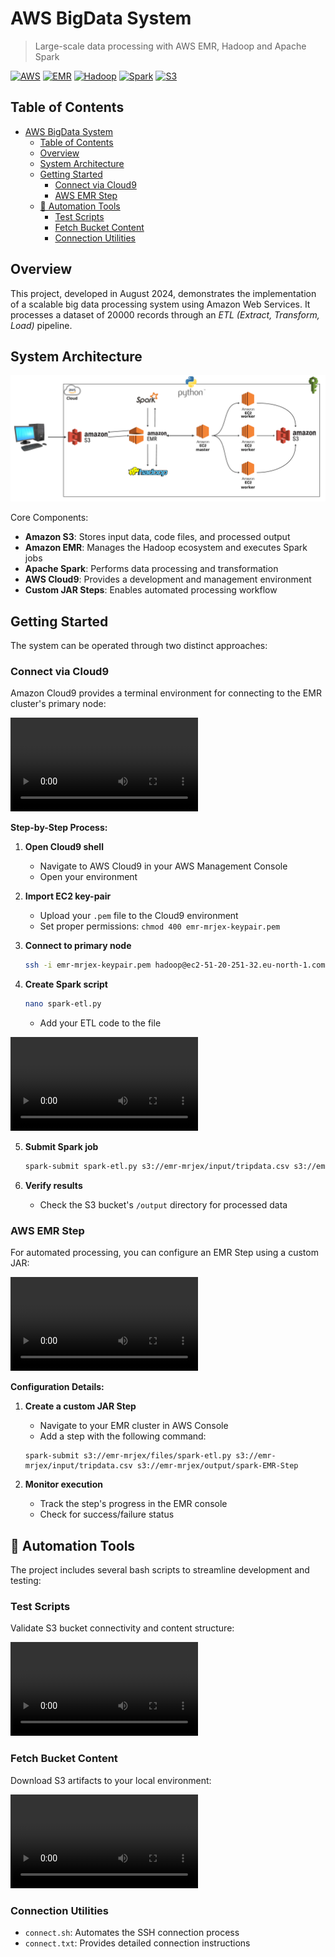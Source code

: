 # AWS BigData System

> Large-scale data processing with AWS EMR, Hadoop and Apache Spark

[![AWS](https://img.shields.io/badge/AWS-Cloud-orange)](https://aws.amazon.com/)
[![EMR](https://img.shields.io/badge/EMR-Big_Data-yellow)](https://aws.amazon.com/emr/)
[![Hadoop](https://img.shields.io/badge/Hadoop-Framework-blue)](https://hadoop.apache.org/)
[![Spark](https://img.shields.io/badge/Spark-Processing-red)](https://spark.apache.org/)
[![S3](https://img.shields.io/badge/S3-Storage-green)](https://aws.amazon.com/s3/)

## Table of Contents
- [AWS BigData System](#aws-bigdata-system)
  - [Table of Contents](#table-of-contents)
  - [Overview](#overview)
  - [System Architecture](#system-architecture)
  - [Getting Started](#getting-started)
    - [Connect via Cloud9](#connect-via-cloud9)
    - [AWS EMR Step](#aws-emr-step)
  - [🔧 Automation Tools](#-automation-tools)
    - [Test Scripts](#test-scripts)
    - [Fetch Bucket Content](#fetch-bucket-content)
    - [Connection Utilities](#connection-utilities)

## Overview

This project, developed in August 2024, demonstrates the implementation of a scalable big data processing system using Amazon Web Services. It processes a dataset of 20000 records through an *ETL (Extract, Transform, Load)* pipeline.


## System Architecture

![architecture](readme-pictures/Y.%20Project%20Architecture.png)

Core Components:
- **Amazon S3**: Stores input data, code files, and processed output
- **Amazon EMR**: Manages the Hadoop ecosystem and executes Spark jobs
- **Apache Spark**: Performs data processing and transformation
- **AWS Cloud9**: Provides a development and management environment
- **Custom JAR Steps**: Enables automated processing workflow

## Getting Started

The system can be operated through two distinct approaches:

### Connect via Cloud9

Amazon Cloud9 provides a terminal environment for connecting to the EMR cluster's primary node:

![emr-ec2-cloud9-part1](readme-videos/1.A%20emr-ec2-cloud9-intro.mp4)

**Step-by-Step Process:**

1. **Open Cloud9 shell**
   - Navigate to AWS Cloud9 in your AWS Management Console
   - Open your environment

2. **Import EC2 key-pair**
   - Upload your `.pem` file to the Cloud9 environment
   - Set proper permissions: `chmod 400 emr-mrjex-keypair.pem`

3. **Connect to primary node**
   ```bash
   ssh -i emr-mrjex-keypair.pem hadoop@ec2-51-20-251-32.eu-north-1.compute.amazonaws.com
   ```

4. **Create Spark script**
   ```bash
   nano spark-etl.py
   ```
   - Add your ETL code to the file

![emr-ec2-cloud9-part2](readme-videos/1.B%20cloud9-artifacts.mp4)

5. **Submit Spark job**
   ```bash
   spark-submit spark-etl.py s3://emr-mrjex/input/tripdata.csv s3://emr-mrjex/output/spark
   ```

6. **Verify results**
   - Check the S3 bucket's `/output` directory for processed data

### AWS EMR Step

For automated processing, you can configure an EMR Step using a custom JAR:

![emr-step-artifacts](readme-videos/2.%20EMR-Step-Artifacts.mp4)

**Configuration Details:**

1. **Create a custom JAR Step**
   - Navigate to your EMR cluster in AWS Console
   - Add a step with the following command:

   ```
   spark-submit s3://emr-mrjex/files/spark-etl.py s3://emr-mrjex/input/tripdata.csv s3://emr-mrjex/output/spark-EMR-Step
   ```

2. **Monitor execution**
   - Track the step's progress in the EMR console
   - Check for success/failure status

## 🔧 Automation Tools

The project includes several bash scripts to streamline development and testing:

### Test Scripts
Validate S3 bucket connectivity and content structure:

![tests-2](readme-videos/4.%20S3-tests-shell-script.mp4)

### Fetch Bucket Content
Download S3 artifacts to your local environment:

![tests-1](readme-videos/3.%20Fetch-s3-shell-script.mp4)

### Connection Utilities
- `connect.sh`: Automates the SSH connection process
- `connect.txt`: Provides detailed connection instructions
